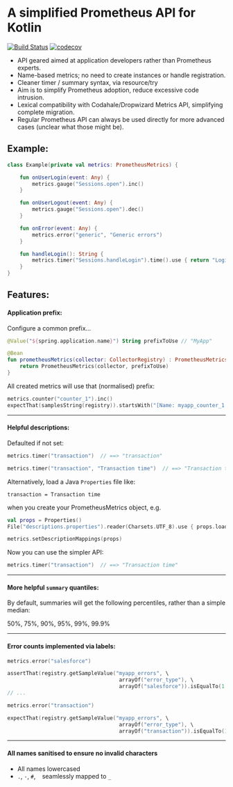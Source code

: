 # A simplified Prometheus API for Kotlin

[![Build Status](https://travis-ci.org/poblish/prometheus-kotlin.svg?branch=master)](https://travis-ci.org/poblish/prometheus-kotlin) [![codecov](https://codecov.io/gh/crunch-accounting/prometheus-kotlin-api/branch/master/graph/badge.svg)](https://codecov.io/gh/crunch-accounting/prometheus-kotlin-api)

* API geared aimed at application developers rather than Prometheus experts.
* Name-based metrics; no need to create instances or handle registration.
* Cleaner timer / summary syntax, via resource/try
* Aim is to simplify Prometheus adoption, reduce excessive code intrusion.
* Lexical compatibility with Codahale/Dropwizard Metrics API, simplifying complete migration.
* Regular Prometheus API can always be used directly for more advanced cases (unclear what those might be).

## Example:

```kotlin
class Example(private val metrics: PrometheusMetrics) {

    fun onUserLogin(event: Any) {
        metrics.gauge("Sessions.open").inc()
    }

    fun onUserLogout(event: Any) {
        metrics.gauge("Sessions.open").dec()
    }

    fun onError(event: Any) {
        metrics.error("generic", "Generic errors")
    }

    fun handleLogin(): String {
        metrics.timer("Sessions.handleLogin").time().use { return "Login handled!" }
    }
}
```

## Features:

#### Application prefix:

Configure a common prefix...

```kotlin
@Value("${spring.application.name}") String prefixToUse // "MyApp"

@Bean
fun prometheusMetrics(collector: CollectorRegistry) : PrometheusMetrics {
    return PrometheusMetrics(collector, prefixToUse)
}
```

All created metrics will use that (normalised) prefix:

```kotlin
metrics.counter("counter_1").inc()
expectThat(samplesString(registry)).startsWith("[Name: myapp_counter_1 Type: COUNTER ")
```

---

#### Helpful descriptions:

Defaulted if not set:

```kotlin
metrics.timer("transaction")  // ==> "transaction"

metrics.timer("transaction", "Transaction time")  // ==> "Transaction time"
```

Alternatively, load a Java `Properties` file like:

```
transaction = Transaction time
```

when you create your PrometheusMetrics object, e.g.

```kotlin
val props = Properties()
File("descriptions.properties").reader(Charsets.UTF_8).use { props.load(it) }

metrics.setDescriptionMappings(props)
```

Now you can use the simpler API:

```kotlin
metrics.timer("transaction")  // ==> "Transaction time"
```

---

#### More helpful `summary` quantiles:

By default, summaries will get the following percentiles, rather than a simple median:

50%, 75%, 90%, 95%, 99%, 99.9%

---

#### Error counts implemented via labels:

```kotlin
metrics.error("salesforce")

assertThat(registry.getSampleValue("myapp_errors", \
                                    arrayOf("error_type"), \
                                    arrayOf("salesforce")).isEqualTo(1.0d)
// ...

metrics.error("transaction")

expectThat(registry.getSampleValue("myapp_errors", \
                                    arrayOf("error_type"), \
                                    arrayOf("transaction")).isEqualTo(1.0d)
```

---

#### All names sanitised to ensure no invalid characters

* All names lowercased
* `.`, `-`, `#`, ` ` seamlessly mapped to `_`

